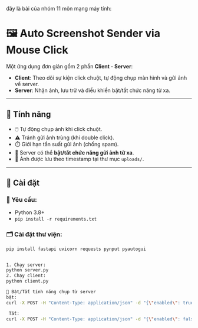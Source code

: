 đây là bài của nhóm 11 môn mạng máy tính: 

# 🖼️ Auto Screenshot Sender via Mouse Click

Một ứng dụng đơn giản gồm 2 phần **Client - Server**:

- **Client**: Theo dõi sự kiện click chuột, tự động chụp màn hình và gửi ảnh về server.
- **Server**: Nhận ảnh, lưu trữ và điều khiển bật/tắt chức năng từ xa.

---

## 🧩 Tính năng

- 🖱️ Tự động chụp ảnh khi click chuột.
- ⚠️ Tránh gửi ảnh trùng (khi double click).
- ⏱️ Giới hạn tần suất gửi ảnh (chống spam).
- 🔁 Server có thể **bật/tắt chức năng gửi ảnh từ xa**.
- 💾 Ảnh được lưu theo timestamp tại thư mục `uploads/`.

---

## 🚀 Cài đặt

### 📌 Yêu cầu:

- Python 3.8+
- `pip install -r requirements.txt`

### 🗂️ Cài đặt thư viện:

```bash
pip install fastapi uvicorn requests pynput pyautogui


1. Chạy server:
python server.py
2. Chạy client:
python client.py

🔧 Bật/Tắt tính năng chụp từ server
bật:
curl -X POST -H "Content-Type: application/json" -d "{\"enabled\": true}" http://127.0.0.1:8000/toggle

 Tắt:
curl -X POST -H "Content-Type: application/json" -d "{\"enabled\": false}" http://127.0.0.1:8000/toggle


